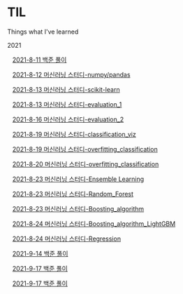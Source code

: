 # TIL
  Things what I've learned

2021  

&nbsp;&nbsp; [2021-8-11 백준 풀이](./baekjoon_algorithm/2021_8_21.md)


&nbsp;&nbsp; [2021-8-12 머신러닝 스터디-numpy/pandas](./ML_study_python/numpy_pandas_basics.md)

&nbsp;&nbsp; [2021-8-13 머신러닝 스터디-scikit-learn](./ML_study_python/scikit_learn_basics.md)

&nbsp;&nbsp; [2021-8-13 머신러닝 스터디-evaluation_1](./ML_study_python/evaluations.md)

&nbsp;&nbsp; [2021-8-16 머신러닝 스터디-evaluation_2](./ML_study_python/evaluations.md)

&nbsp;&nbsp; [2021-8-19 머신러닝 스터디-classification_viz](./ML_study_python/classification.md)

&nbsp;&nbsp; [2021-8-19 머신러닝 스터디-overfitting_classification](./ML_study_python/classification.md)


&nbsp;&nbsp; [2021-8-20 머신러닝 스터디-overfitting_classification](./ML_study_python/classification.md)


&nbsp;&nbsp; [2021-8-23 머신러닝 스터디-Ensemble Learning](./ML_study_python/ensemble_learning.md)


&nbsp;&nbsp; [2021-8-23 머신러닝 스터디-Random_Forest](./ML_study_python/random_forest.md)


&nbsp;&nbsp; [2021-8-23 머신러닝 스터디-Boosting_algorithm](./ML_study_python/Boosting_algorithm.md)

&nbsp;&nbsp; [2021-8-24 머신러닝 스터디-Boosting_algorithm_LightGBM](./ML_study_python/Boosting_algorithm.md)

&nbsp;&nbsp; [2021-8-24 머신러닝 스터디-Regression](./ML_study_python/regression.md)   

&nbsp;&nbsp; [2021-9-14 백준 풀이](./baekjoon_algorithm/2021_9_14.md)

&nbsp;&nbsp; [2021-9-17 백준 풀이](./baekjoon_algorithm/2021_9_17.md)

&nbsp;&nbsp; [2021-9-17 백준 풀이](./baekjoon_algorithm/2021_10_25.md)
